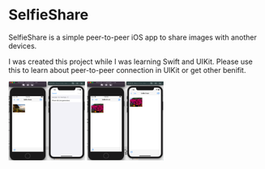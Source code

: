 #  SelfieShare

SelfieShare is a simple peer-to-peer iOS app to share images with another devices.

I was created this project while I was learning Swift and UIKit. Please use this to learn about peer-to-peer connection in UIKit or get other benifit.

<img src="Documentation/1.png" align="center" width="30%"></img>
<img src="Documentation/2.png" align="center" width="30%"></img>
